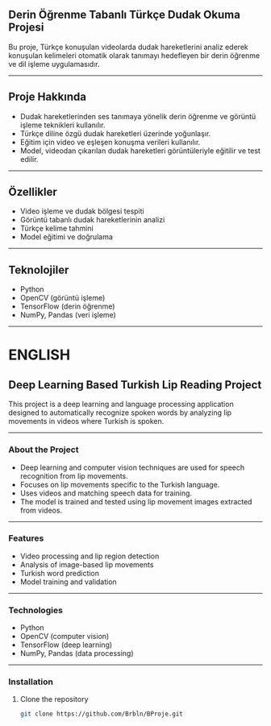 ## Derin Öğrenme Tabanlı Türkçe Dudak Okuma Projesi

Bu proje, Türkçe konuşulan videolarda dudak hareketlerini analiz ederek konuşulan kelimeleri otomatik olarak tanımayı hedefleyen bir derin öğrenme ve dil işleme uygulamasıdır.

---

## Proje Hakkında

- Dudak hareketlerinden ses tanımaya yönelik derin öğrenme ve görüntü işleme teknikleri kullanılır.  
- Türkçe diline özgü dudak hareketleri üzerinde yoğunlaşır.  
- Eğitim için video ve eşleşen konuşma verileri kullanılır.  
- Model, videodan çıkarılan dudak hareketleri görüntüleriyle eğitilir ve test edilir.

---

## Özellikler

- Video işleme ve dudak bölgesi tespiti  
- Görüntü tabanlı dudak hareketlerinin analizi  
- Türkçe kelime tahmini  
- Model eğitimi ve doğrulama  

---

## Teknolojiler

- Python  
- OpenCV (görüntü işleme)  
- TensorFlow (derin öğrenme)  
- NumPy, Pandas (veri işleme)  

---



# ENGLISH


## Deep Learning Based Turkish Lip Reading Project

This project is a deep learning and language processing application designed to automatically recognize spoken words by analyzing lip movements in videos where Turkish is spoken.

---

### About the Project

- Deep learning and computer vision techniques are used for speech recognition from lip movements.  
- Focuses on lip movements specific to the Turkish language.  
- Uses videos and matching speech data for training.  
- The model is trained and tested using lip movement images extracted from videos.

---

### Features

- Video processing and lip region detection  
- Analysis of image-based lip movements  
- Turkish word prediction  
- Model training and validation  

---

### Technologies

- Python  
- OpenCV (computer vision)  
- TensorFlow (deep learning)  
- NumPy, Pandas (data processing)  

---

### Installation

1. Clone the repository  
   ```bash
   git clone https://github.com/Brbln/BProje.git
